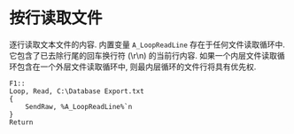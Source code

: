 # 按行读取文件

逐行读取文本文件的内容. 内置变量 `A_LoopReadLine` 存在于任何文件读取循环中. 它包含了已去除行尾的回车换行符 (\r\n) 的当前行内容. 如果一个内层文件读取循环包含在一个外层文件读取循环中, 则最内层循环的文件行将具有优先权.

```ahk
F1::
Loop, Read, C:\Database Export.txt
{
    SendRaw, %A_LoopReadLine%`n
}
Return
```
